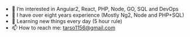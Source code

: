 - 👀 I’m interested in Angular2, React, PHP, Node, GO, SQL and DevOps
- 👴 I have over eight years experience (Mostly Ng2, Node and PHP+SQL)
- 🌱 Learning new things every day (5 hour rule)
- 📫 How to reach me: tarso1156@gmail.com
